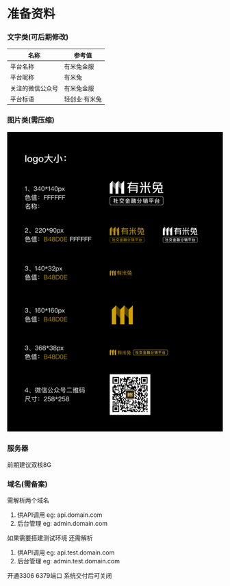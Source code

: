 # 准备资料

### 文字类(可后期修改)

名称|参考值
---|---
平台名称|有米兔金服
平台昵称|有米兔
关注的微信公众号|有米兔金服
平台标语|轻创业·有米兔

### 图片类(需压缩)
![资料准备](src/images/init-1.png)

### 服务器
前期建议双核8G

### 域名(需备案) 
需解析两个域名
1. 供API调用 eg: api.domain.com
2. 后台管理  eg: admin.domain.com

如果需要搭建测试环境 还需解析
1. 供API调用 eg: api.test.domain.com
2. 后台管理  eg: admin.test.domain.com

开通3306 6379端口 系统交付后可关闭
